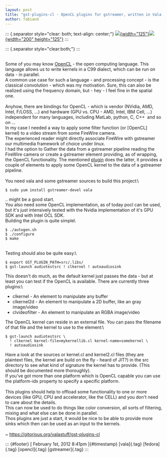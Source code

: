 ```yaml
---
layout: post
title: "gst-plugins-cl - OpenCL plugins for gstreamer, written in Vala."
author: fabiand
---
```




::: {.separator style="clear: both; text-align: center;"}
[![](http://upload.wikimedia.org/wikipedia/en/5/57/OpenCL_Logo.png){width="125"}](http://upload.wikimedia.org/wikipedia/en/5/57/OpenCL_Logo.png)[![](http://4.bp.blogspot.com/-ngeSCe2Ks4s/Tx-_iFu8tRI/AAAAAAAAAIE/SiM1rK8oAd0/s200/Bildschirmfoto+am+2012-01-25+09%253A37%253A32.png){width="200"
height="125"}](http://4.bp.blogspot.com/-ngeSCe2Ks4s/Tx-_iFu8tRI/AAAAAAAAAIE/SiM1rK8oAd0/s1600/Bildschirmfoto+am+2012-01-25+09%253A37%253A32.png)
:::

::: {.separator style="clear:both;"}
:::

\
Some of you may know [OpenCL](http://en.wikipedia.org/wiki/OpenCL) - the
open computing language. This language allows us to write kernels in a
C99 dialect, which can be run on data - in parallel.\
A common use case for such a language - and processing concept - is the
classical convolution - which was my motivation. Sure, this can also be
realized using the frequency domain, but - hey - I feel fine in the
spatial one.\
\
Anyhow, there are bindings for OpenCL - which is vendor (NVidia, AMD,
Intel, F/LOSS, ...) and hardware (GPU vs. CPU - AMD, Intel, IBM Cell,
...) independent for many languages, including MatLab, python, C, C++ 
and so on ...\
In my case I needed a way to apply some filter function (or \[OpenCL\]
kernel) to a video stream from some FireWire camera.\
The experienced reader might directly associate FireWire with gstreamer
our multimedia framework of choice under linux.\
I had the option to Gather the data from a gstreamer pipeline reading
the FireWire camera or create a gstreamer element providing, as of
wrapping, the OpenCL functionality. The mentioned
[plugin](https://gitorious.org/valastuff/gst-plugins-cl) does the
latter, it provides a couple of elements to apply some OpenCL kernel to
the data of a gstreamer pipeline.\
\
You need vala and some gstreamer sources to build this project:\

    $ sudo yum install gstreamer-devel vala

.. might be a good start.\
You also need some OpenCL implementation, as of today pocl can be used,
but it's just intensively tested with the Nvidia implementation of it's
GPU SDK and with Intel OCL SDK.\
Building the plugin is quite simple\

    $ ./autogen.sh
    $ ./configure
    $ make

\
Testing should also be quite easy:\

    $ export GST_PLUGIN_PATH=src/.libs/
    $ gst-launch audiotestsrc ! clkernel ! autoaudiosink

This doesn't do much, as the default kernel just passes the data - but
at least you can test if the OpenCL is available. There are currently
three plugins:\

-   clkernel - An element to manipulate any buffer
-   clkernel2d - An element to manipulate a 2D buffer, like an gray
    image/video
-   clvideofilter - An element to manipulate an RGBA image/video

The OpenCL kernel can reside in an external file. You can pass the
filename of that file and the kernel to use to the element:\

    $ gst-launch audiotestsrc \
      ! clkernel kernel-file=mykernellib.cl kernel-name=somekernel \
      ! autoaudiosink

Have a look at the sources or kernel.cl and kernel2.cl files (they are
plaintext files, the kernel are build on the fly - heard of JIT?) in the
src directory to see what kind of signature the kernel has to provide.
(This should be documented more thoroughly).\
If you've got more than one platform which is OpenCL capable you can use
the platform-idx property to specify a specific platform.\
\
This plugins should help to offload some functionality to one or more
devices (like GPU, CPU and accelerator, like the CELL) and you don't
need to care about the details.\
This can now be used to do things like color conversion, all sorts of
filtering, mixing and what else can be done in parallel.\
Thos plugins are just a start, it would be nice to be able to provide
more sinks which then can be used as an input to the kernels.\
\
\~ <https://gitorious.org/valastuff/gst-plugins-cl>

::: {#footer}
[ February 1st, 2012 8:41pm ]{#timestamp} [vala]{.tag} [fedora]{.tag}
[opencl]{.tag} [gstreamer]{.tag}
:::
